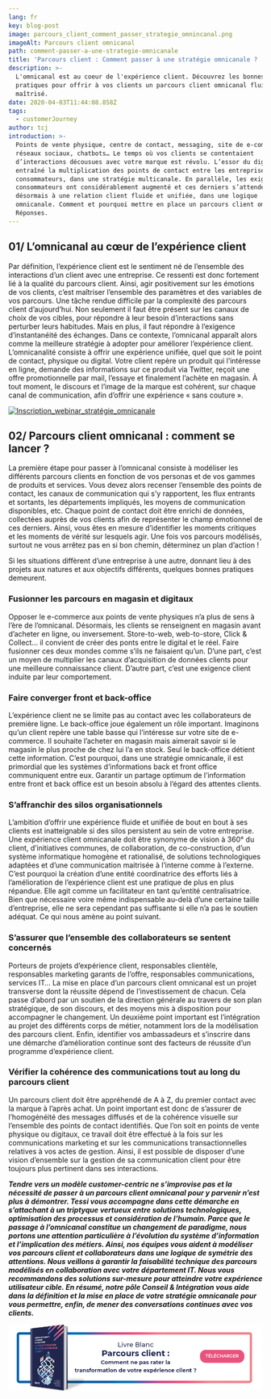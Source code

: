 ```yaml
---
lang: fr
key: blog-post
image: parcours_client_comment_passer_strategie_omnincanal.png
imageAlt: Parcours client omnicanal
path: comment-passer-a-une-strategie-omnicanale
title: 'Parcours client : Comment passer à une stratégie omnicanale ? '
description: >-
  L'omnicanal est au coeur de l'expérience client. Découvrez les bonnes
  pratiques pour offrir à vos clients un parcours client omnicanal fluide et
  maîtrisé. 
date: 2020-04-03T11:44:08.858Z
tags:
  - customerJourney
author: tcj
introduction: >-
  Points de vente physique, centre de contact, messaging, site de e-commerce,
  réseaux sociaux, chatbots… Le temps où vos clients se contentaient
  d’interactions décousues avec votre marque est révolu. L’essor du digital a
  entraîné la multiplication des points de contact entre les entreprises et les
  consommateurs, dans une stratégie multicanale. En parallèle, les exigences des
  consommateurs ont considérablement augmenté et ces derniers s’attendent
  désormais à une relation client fluide et unifiée, dans une logique
  omnicanale. Comment et pourquoi mettre en place un parcours client omnicanal ?
  Réponses.
---
```

## 01/ L’omnicanal au cœur de l’expérience client

Par définition, l’expérience client est le sentiment né de l’ensemble des interactions d’un client avec une entreprise. Ce ressenti est donc fortement lié à la qualité du parcours client. Ainsi, agir positivement sur les émotions de vos clients, c’est maîtriser l’ensemble des paramètres et des variables de vos parcours. Une tâche rendue difficile par la complexité des parcours client d’aujourd’hui. Non seulement il faut être présent sur les canaux de choix de vos cibles, pour répondre à leur besoin d’interactions sans perturber leurs habitudes. Mais en plus, il faut répondre à l’exigence d’instantanéité des échanges. Dans ce contexte, l’omnicanal apparaît alors comme la meilleure stratégie à adopter pour améliorer l’expérience client. L’omnicanalité consiste à offrir une expérience unifiée, quel que soit le point de contact, physique ou digital. Votre client repère un produit qui l’intéresse en ligne, demande des informations sur ce produit via Twitter, reçoit une offre promotionnelle par mail, l’essaye et finalement l’achète en magasin. À tout moment, le discours et l’image de la marque est cohérent, sur chaque canal de communication, afin d’offrir une expérience « sans couture ».

[![Inscription_webinar_stratégie_omnicanale](banniere-webinar-strategie-omnicanal.png "Webinar \\\"Stratégie omnicanale : exemple d'une expérience client réussie\\\"")](https://content.blog-consulting-and-integration.tessi.eu/webinar-tessi-x-opentext-strategie-omnicanal-exemple-d-une-experience-client-reussie)

## 02/ Parcours client omnicanal : comment se lancer ?

La première étape pour passer à l’omnicanal consiste à modéliser les différents parcours clients en fonction de vos personas et de vos gammes de produits et services. Vous devez alors recenser l’ensemble des points de contact, les canaux de communication qui s’y rapportent, les flux entrants et sortants, les départements impliqués, les moyens de communication disponibles, etc. Chaque point de contact doit être enrichi de données, collectées auprès de vos clients afin de représenter le champ émotionnel de ces derniers. Ainsi, vous êtes en mesure d’identifier les moments critiques et les moments de vérité sur lesquels agir. Une fois vos parcours modélisés, surtout ne vous arrêtez pas en si bon chemin, déterminez un plan d’action !

Si les situations diffèrent d’une entreprise à une autre, donnant lieu à des projets aux natures et aux objectifs différents, quelques bonnes pratiques demeurent.

### Fusionner les parcours en magasin et digitaux

Opposer le e-commerce aux points de vente physiques n’a plus de sens à l’ère de l’omnicanal. Désormais, les clients se renseignent en magasin avant d’acheter en ligne, ou inversement. Store-to-web, web-to-store, Click & Collect… il convient de créer des ponts entre le digital et le réel. Faire fusionner ces deux mondes comme s’ils ne faisaient qu’un. D’une part, c’est un moyen de multiplier les canaux d’acquisition de données clients pour une meilleure connaissance client. D’autre part, c’est une exigence client induite par leur comportement.

### Faire converger front et back-office

L’expérience client ne se limite pas au contact avec les collaborateurs de première ligne. Le back-office joue également un rôle important. Imaginons qu’un client repère une table basse qui l’intéresse sur votre site de e-commerce. Il souhaite l’acheter en magasin mais aimerait savoir si le magasin le plus proche de chez lui l’a en stock. Seul le back-office détient cette information. C’est pourquoi, dans une stratégie omnicanale, il est primordial que les systèmes d’informations back et front office communiquent entre eux. Garantir un partage optimum de l’information entre front et back office est un besoin absolu à l’égard des attentes clients.

### S’affranchir des silos organisationnels

L’ambition d’offrir une expérience fluide et unifiée de bout en bout à ses clients est inatteignable si des silos persistent au sein de votre entreprise. Une expérience client omnicanale doit être synonyme de vision à 360° du client, d’initiatives communes, de collaboration, de co-construction, d’un système informatique homogène et rationalisé, de solutions technologiques adaptées et d’une communication maitrisée à l’interne comme à l’externe. C’est pourquoi la création d’une entité coordinatrice des efforts liés à l’amélioration de l’expérience client est une pratique de plus en plus répandue. Elle agit comme un facilitateur en tant qu’entité centralisatrice. Bien que nécessaire voire même indispensable au-delà d’une certaine taille d’entreprise, elle ne sera cependant pas suffisante si elle n’a pas le soutien adéquat. Ce qui nous amène au point suivant.

### S’assurer que l’ensemble des collaborateurs se sentent concernés

Porteurs de projets d’expérience client, responsables clientèle, responsables marketing garants de l’offre, responsables communications, services IT… La mise en place d’un parcours client omnicanal est un projet transverse dont la réussite dépend de l’investissement de chacun. Cela passe d’abord par un soutien de la direction générale au travers de son plan stratégique, de son discours, et des moyens mis à disposition pour accompagner le changement. Un deuxième point important est l’intégration au projet des différents corps de métier, notamment lors de la modélisation des parcours client. Enfin, identifier vos ambassadeurs et s’inscrire dans une démarche d’amélioration continue sont des facteurs de réussite d’un programme d’expérience client.

### Vérifier la cohérence des communications tout au long du parcours client

Un parcours client doit être appréhendé de A à Z, du premier contact avec la marque à l’après achat. Un point important est donc de s’assurer de l’homogénéité des messages diffusés et de la cohérence visuelle sur l’ensemble des points de contact identifiés. Que l’on soit en points de vente physique ou digitaux, ce travail doit être effectué à la fois sur les communications marketing et sur les communications transactionnelles relatives à vos actes de gestion. Ainsi, il est possible de disposer d’une vision d’ensemble sur la gestion de sa communication client pour être toujours plus pertinent dans ses interactions.

***Tendre vers un modèle customer-centric ne s’improvise pas et la nécessité de passer à un parcours client omnicanal pour y parvenir n’est plus à démontrer. Tessi vous accompagne dans cette démarche en s’attachant à un triptyque vertueux entre solutions technologiques, optimisation des processus et considération de l’humain. Parce que le passage à l’omnicanal constitue un changement de paradigme, nous portons une attention particulière à l’évolution du système d’information et l’implication des métiers. Ainsi, nos équipes vous aident à modéliser vos parcours client et collaborateurs dans une logique de symétrie des attentions. Nous veillons à garantir la faisabilité technique des parcours modélisés en collaboration avec votre département IT. Nous vous recommandons des solutions sur-mesure pour atteindre votre expérience utilisateur cible. En résumé, notre pôle Conseil & Intégration vous aide dans la définition et la mise en place de votre stratégie omnicanale pour vous permettre, enfin, de mener des conversations continues avec vos clients.***

[![Téléchargez Livre Blanc](950x250_banniere_lb_parcours_client.png "Parcours client : Comment ne pas rater la transformation de votre expérience client ?")](https://content.blog-consulting-and-integration.tessi.eu/parcours-client-rater-ou-pas-transformation-experience-client)